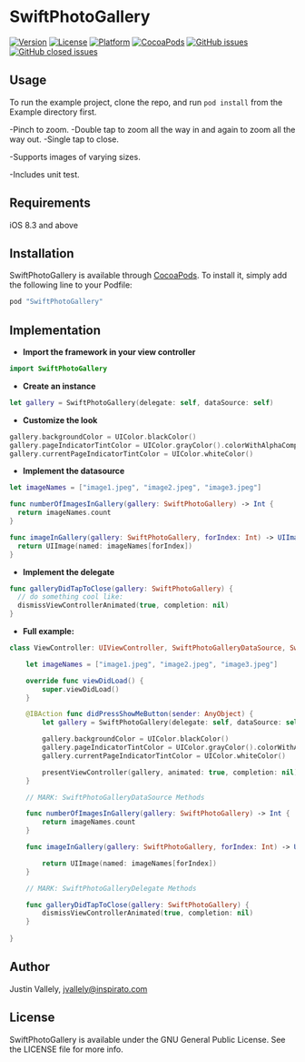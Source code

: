 # SwiftPhotoGallery

[![Version](https://img.shields.io/cocoapods/v/SwiftPhotoGallery.svg?style=flat)](http://cocoapods.org/pods/SwiftPhotoGallery)
[![License](https://img.shields.io/cocoapods/l/SwiftPhotoGallery.svg?style=flat)](http://cocoapods.org/pods/SwiftPhotoGallery)
[![Platform](https://img.shields.io/cocoapods/p/SwiftPhotoGallery.svg?style=flat)](http://cocoapods.org/pods/SwiftPhotoGallery)
[![CocoaPods](https://img.shields.io/cocoapods/dt/AFNetworking.svg?maxAge=2592000)](https://cocoapods.org/pods/SwiftPhotoGallery)
[![GitHub issues](https://img.shields.io/github/issues/badges/shields.svg?maxAge=2592000)](https://github.com/Inspirato/SwiftPhotoGallery/issues?q=is%3Aopen+is%3Aissue)
[![GitHub closed issues](https://img.shields.io/github/issues-closed/badges/shields.svg?maxAge=2592000)](https://github.com/Inspirato/SwiftPhotoGallery/issues?q=is%3Aissue+is%3Aclosed)


## Usage

To run the example project, clone the repo, and run `pod install` from the Example directory first.

-Pinch to zoom.
-Double tap to zoom all the way in and again to zoom all the way out.
-Single tap to close.

-Supports images of varying sizes.

-Includes unit test.

## Requirements
iOS 8.3 and above

## Installation

SwiftPhotoGallery is available through [CocoaPods](http://cocoapods.org). To install
it, simply add the following line to your Podfile:

```ruby
pod "SwiftPhotoGallery"
```

## Implementation

* **Import the framework in your view controller**
```swift
import SwiftPhotoGallery
```

* **Create an instance**
```swift
let gallery = SwiftPhotoGallery(delegate: self, dataSource: self)
```

* **Customize the look**
```swift
gallery.backgroundColor = UIColor.blackColor()
gallery.pageIndicatorTintColor = UIColor.grayColor().colorWithAlphaComponent(0.5)
gallery.currentPageIndicatorTintColor = UIColor.whiteColor()
```

* **Implement the datasource**
```swift
let imageNames = ["image1.jpeg", "image2.jpeg", "image3.jpeg"]

func numberOfImagesInGallery(gallery: SwiftPhotoGallery) -> Int {
  return imageNames.count
}

func imageInGallery(gallery: SwiftPhotoGallery, forIndex: Int) -> UIImage? {
  return UIImage(named: imageNames[forIndex])
}
```

* **Implement the delegate**
```swift
func galleryDidTapToClose(gallery: SwiftPhotoGallery) {
  // do something cool like:
  dismissViewControllerAnimated(true, completion: nil)
}
```


* **Full example:**
```swift
class ViewController: UIViewController, SwiftPhotoGalleryDataSource, SwiftPhotoGalleryDelegate {

    let imageNames = ["image1.jpeg", "image2.jpeg", "image3.jpeg"]

    override func viewDidLoad() {
        super.viewDidLoad()
    }

    @IBAction func didPressShowMeButton(sender: AnyObject) {
        let gallery = SwiftPhotoGallery(delegate: self, dataSource: self)

        gallery.backgroundColor = UIColor.blackColor()
        gallery.pageIndicatorTintColor = UIColor.grayColor().colorWithAlphaComponent(0.5)
        gallery.currentPageIndicatorTintColor = UIColor.whiteColor()

        presentViewController(gallery, animated: true, completion: nil)
    }

    // MARK: SwiftPhotoGalleryDataSource Methods

    func numberOfImagesInGallery(gallery: SwiftPhotoGallery) -> Int {
        return imageNames.count
    }

    func imageInGallery(gallery: SwiftPhotoGallery, forIndex: Int) -> UIImage? {

        return UIImage(named: imageNames[forIndex])
    }

    // MARK: SwiftPhotoGalleryDelegate Methods

    func galleryDidTapToClose(gallery: SwiftPhotoGallery) {
        dismissViewControllerAnimated(true, completion: nil)
    }
    
}
```


## Author

Justin Vallely, jvallely@inspirato.com

## License

SwiftPhotoGallery is available under the GNU General Public License. See the LICENSE file for more info.

